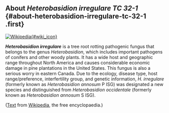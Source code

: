 About *Heterobasidion irregulare TC 32-1* {#about-heterobasidion-irregulare-tc-32-1 .first}
-----------------------------------------

[![Wikipedia](/img/wikipedia_logo_v2_en.png){#wiki_icon}](http://en.wikipedia.org/wiki/Heterobasidion_irregulare)

***Heterobasidion irregulare*** is a tree root rotting pathogenic fungus
that belongs to the genus *Heterobasidion*, which includes important
pathogens of conifers and other woody plants. It has a wide host and
geographic range throughout North America and causes considerable
economic damage in pine plantations in the United States. This fungus is
also a serious worry in eastern Canada. Due to the ecology, disease
type, host range/preference, interfertility group, and genetic
information, *H. irregulare* (formerly known as *Heterobasidion annosum*
P ISG) was designated a new species and distinguished from
*Heterobasidion occidentale* (formerly known as *Heterobasidion annosum*
S ISG).

([Text](http://en.wikipedia.org/wiki/Heterobasidion_irregulare) from
[Wikipedia](http://en.wikipedia.org/), the free encyclopaedia.)
